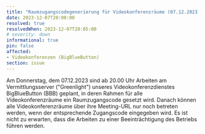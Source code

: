 ```yaml
---
title: "Raumzugangscodegenerierung für Videokonferenzräume (07.12.2023)"
date: 2023-12-07T20:00:00
resolved: true
resolvedWhen: 2023-12-07T20:05:00
# severity: down
informational: true
pin: false
affected:
- Videokonferenzen (BigBlueButton)
section: issue
---
```


Am Donnerstag, dem 07.12.2023 sind ab 20.00 Uhr Arbeiten am Vermittlungsserver ("Greenlight") unseres Videokonferenzdienstes BigBlueButton (BBB) geplant, in deren Rahmen für alle Videokonferenzräume ein Raumzugangscode gesetzt wird. Danach können alle Videokonferenzräume über ihre Meeting-URL nur noch betreten werden, wenn der entsprechende Zugangscode eingegeben wird.  Es ist nicht zu erwarten, dass die Arbeiten zu einer Beeinträchtigung des Betriebs führen werden.
